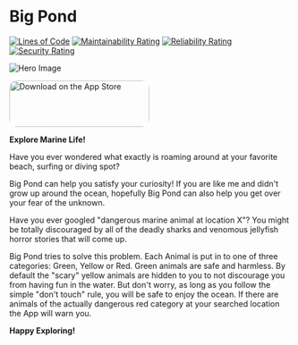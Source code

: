 # Big Pond

[![Lines of Code](https://sonarcloud.io/api/project_badges/measure?project=feuerdev_fish&metric=ncloc)](https://sonarcloud.io/dashboard?id=feuerdev_fish) [![Maintainability Rating](https://sonarcloud.io/api/project_badges/measure?project=feuerdev_fish&metric=sqale_rating)](https://sonarcloud.io/dashboard?id=feuerdev_fish) [![Reliability Rating](https://sonarcloud.io/api/project_badges/measure?project=feuerdev_fish&metric=reliability_rating)](https://sonarcloud.io/dashboard?id=feuerdev_fish) [![Security Rating](https://sonarcloud.io/api/project_badges/measure?project=feuerdev_fish&metric=security_rating)](https://sonarcloud.io/dashboard?id=feuerdev_fish)





![Hero Image](https://i.imgur.com/TCu2q7S.jpg)

<a href="https://apps.apple.com/de/app/big-pond/id1546346139?itsct=apps_box&amp;itscg=30200" style="display: inline-block; overflow: hidden; border-radius: 13px; width: 250px; height: 83px;"><img src="https://tools.applemediaservices.com/api/badges/download-on-the-app-store/black/en-US?size=250x83&amp;releaseDate=1609545600&h=7c36c8caafd134563bbededcfe99382e" alt="Download on the App Store" style="border-radius: 13px; width: 250px; height: 83px;"></a>

**Explore Marine Life!**

Have you ever wondered what exactly is roaming around at your favorite beach, surfing or diving spot?

Big Pond can help you satisfy your curiosity!
If you are like me and didn't grow up around the ocean, hopefully Big Pond can also help you get over your fear of the unknown.

Have you ever googled "dangerous marine animal at location X"? You might be totally discouraged by all of the deadly sharks and venomous jellyfish horror stories that will come up.

Big Pond tries to solve this problem.
Each Animal is put in to one of three categories:
Green, Yellow or Red.
Green animals are safe and harmless.
By default the "scary" yellow animals are hidden to you to not discourage you from having fun in the water. But don't worry, as long as you follow the simple "don't touch" rule, you will be safe to enjoy the ocean.
If there are animals of the actually dangerous red category at your searched location the App will warn you.

**Happy Exploring!**
